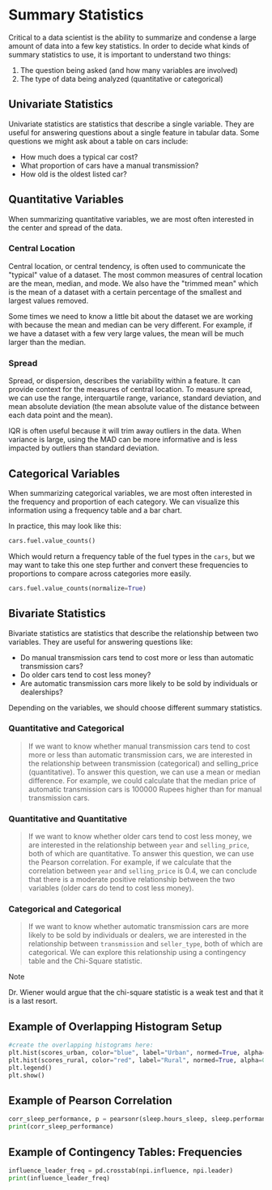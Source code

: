 # Summary Statistics

Critical to a data scientist is the ability to summarize and condense
a large amount of data into a few key statistics. In order to decide
what kinds of summary statistics to use, it is important to understand
two things:

1. The question being asked (and how many variables are involved)
2. The type of data being analyzed (quantitative or categorical)

## Univariate Statistics

Univariate statistics are statistics that describe a single variable.
They are useful for answering questions about a single feature in tabular
data. Some questions we might ask about a table on cars include:

- How much does a typical car cost?
- What proportion of cars have a manual transmission?
- How old is the oldest listed car?

## Quantitative Variables

When summarizing quantitative variables, we are most often interested in
the center and spread of the data.

### Central Location

Central location, or central tendency, is often used to communicate
the "typical" value of a dataset. The most common measures of central
location are the mean, median, and mode. We also have the "trimmed mean"
which is the mean of a dataset with a certain percentage of the smallest
and largest values removed.

Some times we need to know a little bit about the dataset we are working
with because the mean and median can be very different. For example, if
we have a dataset with a few very large values, the mean will be much
larger than the median.

### Spread

Spread, or dispersion, describes the variability within a feature. It
can provide context for the measures of central location. To measure
spread, we can use the range, interquartile range, variance, standard
deviation, and mean absolute deviation (the mean absolute value of the
distance between each data point and the mean).

IQR is often useful because it will trim away outliers in the data. When
variance is large, using the MAD can be more informative and is less
impacted by outliers than standard deviation.

## Categorical Variables

When summarizing categorical variables, we are most often interested in
the frequency and proportion of each category. We can visualize this
information using a frequency table and a bar chart.

In practice, this may look like this:

```python
cars.fuel.value_counts()
```

Which would return a frequency table of the fuel types in the `cars`, but
we may want to take this one step further and convert these frequencies
to proportions to compare across categories more easily.

```python
cars.fuel.value_counts(normalize=True)
```

## Bivariate Statistics

Bivariate statistics are statistics that describe the relationship between
two variables. They are useful for answering questions like:

- Do manual transmission cars tend to cost more or less than automatic
  transmission cars?
- Do older cars tend to cost less money?
- Are automatic transmission cars more likely to be sold by individuals
  or dealerships?

Depending on the variables, we should choose different summary statistics.

### Quantitative and Categorical

> If we want to know whether manual transmission cars tend to cost more
or less than automatic transmission cars, we are interested in the
relationship between transmission (categorical) and selling_price
(quantitative). To answer this question, we can use a mean or median
difference. For example, we could calculate that the median price of
automatic transmission cars is 100000 Rupees higher than for manual
transmission cars.

### Quantitative and Quantitative

> If we want to know whether older cars tend to cost less money, we are
interested in the relationship between `year` and `selling_price`, both
of which are quantitative. To answer this question, we can use the Pearson
correlation. For example, if we calculate that the correlation between
`year` and `selling_price` is 0.4, we can conclude that there is a
moderate positive relationship between the two variables (older cars
do tend to cost less money).

### Categorical and Categorical

> If we want to know whether automatic transmission cars are more likely
to be sold by individuals or dealers, we are interested in the
relationship between `transmission` and `seller_type`, both of which are
categorical. We can explore this relationship using a contingency table
and the Chi-Square statistic.

> [!note]
> Dr. Wiener would argue that the chi-square statistic is a weak test
and that it is a last resort.

## Example of Overlapping Histogram Setup

```python
#create the overlapping histograms here:
plt.hist(scores_urban, color="blue", label="Urban", normed=True, alpha=0.5)
plt.hist(scores_rural, color="red", label="Rural", normed=True, alpha=0.5)
plt.legend()
plt.show()
```

## Example of Pearson Correlation

```python
corr_sleep_performance, p = pearsonr(sleep.hours_sleep, sleep.performance)
print(corr_sleep_performance)
```

## Example of Contingency Tables: Frequencies

```python
influence_leader_freq = pd.crosstab(npi.influence, npi.leader)
print(influence_leader_freq)
```
